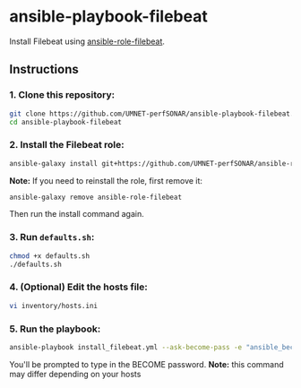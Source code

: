# ansible-playbook-filebeat

Install Filebeat using [ansible-role-filebeat](https://github.com/UMNET-perfSONAR/ansible-role-filebeat).

## Instructions

### 1. Clone this repository:

```bash
git clone https://github.com/UMNET-perfSONAR/ansible-playbook-filebeat.git
cd ansible-playbook-filebeat
```

### 2. Install the Filebeat role:

```bash
ansible-galaxy install git+https://github.com/UMNET-perfSONAR/ansible-role-filebeat.git,main --roles-path ./roles
```

**Note:** If you need to reinstall the role, first remove it:

```bash
ansible-galaxy remove ansible-role-filebeat
```

Then run the install command again.

### 3. Run `defaults.sh`:

```bash
chmod +x defaults.sh
./defaults.sh
```

### 4. (Optional) Edit the hosts file:

```bash
vi inventory/hosts.ini
```

### 5. Run the playbook:

```bash
ansible-playbook install_filebeat.yml --ask-become-pass -e "ansible_become_method=su"
```

You'll be prompted to type in the BECOME password.
**Note:** this command may differ depending on your hosts


